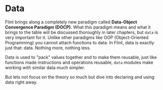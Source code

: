 # Data

Flint brings along a completely new paradigm called **Data-Object Convergence Paradigm (DOCP)**. What this paradigm means and what it brings to the table will be discussed thoroughly in later chapters, but `data` is very important for it. Unlike other paradigms like OOP (Object-Oriented Programming) you cannot attach functions to data. In Flint, data is exactly just that: data. Nothing more, nothing less.

Data is used to "pack" values together and to make them reusable, just like functions made instructions and operations reusable, `data` modules make working with similar data much simpler.

But lets not focus on the theory so much but dive into declaring and using data right away.
